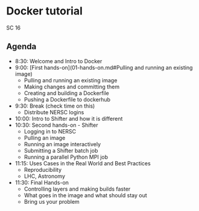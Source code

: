 # Docker tutorial

SC 16

## Agenda

- 8:30: Welcome and Intro to Docker
- 9:00: [First hands-on](01-hands-on.md#Pulling and running an existing image)
  - Pulling and running an existing image
  - Making changes and committing them
  - Creating and building a Dockerfile
  - Pushing a Dockerfile to dockerhub
- 9:30: Break (check time on this)
  - Distribute NERSC logins
- 10:00: Intro to Shifter and how it is different
- 10:30: Second hands-on - Shifter
  - Logging in to NERSC
  - Pulling an image
  - Running an image interactively
  - Submitting a Shifter batch job
  - Running a parallel Python MPI job
- 11:15: Uses Cases in the Real World and Best Practices
  - Reproducibility
  - LHC, Astronomy
- 11:30: Final Hands-on
  - Controlling layers and making builds faster
  - What goes in the image and what should stay out
  - Bring us your problem
